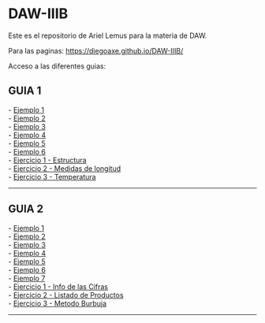 # DAW-IIIB
Este es el repositorio de Ariel Lemus para la materia de DAW.


Para las paginas: https://diegoaxe.github.io/DAW-IIIB/ 

Acceso a las diferentes guias:

<h2> GUIA 1 </h2>
 - <a href="https://diegoaxe.github.io/DAW-IIIB/Guia%201/Ejemplo%201/presupuesto.html"> Ejemplo 1 </a> <br>
 - <a href="https://diegoaxe.github.io/DAW-IIIB/Guia%201/Ejemplo%202/tablamultiplicar.html"> Ejemplo 2 </a> <br>
 - <a href="https://diegoaxe.github.io/DAW-IIIB/Guia%201/Ejemplo%203/calculadora.html"> Ejemplo 3 </a> <br>
 - <a href="https://diegoaxe.github.io/DAW-IIIB/Guia%201/Ejemplo%204/calculoareas.html"> Ejemplo 4 </a> <br>
 - <a href="https://diegoaxe.github.io/DAW-IIIB/Guia%201/Ejemplo%205/diasmes.html"> Ejemplo 5 </a> <br>
 - <a href="https://diegoaxe.github.io/DAW-IIIB/Guia%201/Ejemplo%206/cuotacasa.html"> Ejemplo 6 </a> <br>
 - <a href="https://diegoaxe.github.io/DAW-IIIB/Guia%201/Ejercicios/Estructura.html"> Ejercicio 1 - Estructura </a> <br>
 - <a href="https://diegoaxe.github.io/DAW-IIIB/Guia%201/Ejercicios/Medidas.html"> Ejercicio 2 - Medidas de longitud </a> <br>
 - <a href="https://diegoaxe.github.io/DAW-IIIB/Guia%201/Ejercicios/Temperatura.html"> Ejercicio 3 - Temperatura </a> <br>
 <hr>
<h2> GUIA 2 </h2>
 - <a href="https://diegoaxe.github.io/DAW-IIIB/Guia%202/Ejemplo%201/promedio.html"> Ejemplo 1 </a> <br>
 - <a href="https://diegoaxe.github.io/DAW-IIIB/Guia%202/Ejemplo%202/navegador.html"> Ejemplo 2 </a> <br>
 - <a href="https://diegoaxe.github.io/DAW-IIIB/Guia%202/Ejemplo%203/encuesta.html"> Ejemplo 3 </a> <br>
 - <a href="https://diegoaxe.github.io/DAW-IIIB/Guia%202/Ejemplo%204/math.html"> Ejemplo 4 </a> <br>
 - <a href="https://diegoaxe.github.io/DAW-IIIB/Guia%202/Ejemplo%205/forms.html"> Ejemplo 5 </a> <br>
 - <a href="https://diegoaxe.github.io/DAW-IIIB/Guia%202/Ejemplo%206/burbuja.html"> Ejemplo 6 </a> <br>
 - <a href="https://diegoaxe.github.io/DAW-IIIB/Guia%202/Ejemplo%207/ciudades.html"> Ejemplo 7 </a> <br>
 - <a href="https://diegoaxe.github.io/DAW-IIIB/Guia%202/Cifras.html"> Ejercicio 1 - Info de las Cifras</a> <br>
 - <a href="https://diegoaxe.github.io/DAW-IIIB/Guia%202/"> Ejercicio 2 - Listado de Productos </a> <br>
 - <a href="https://diegoaxe.github.io/DAW-IIIB/Guia%202/Burbuja 2.0.html"> Ejercicio 3 - Metodo Burbuja </a> <br>
 <hr>
